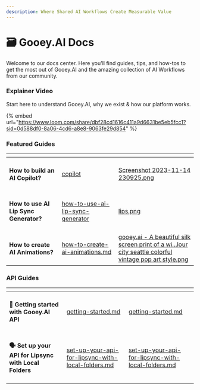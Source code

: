 ```yaml
---
description: Where Shared AI Workflows Create Measurable Value
---
```


# 🗃️ Gooey.AI Docs

Welcome to our docs center. Here you'll find guides, tips, and how-tos to get the most out of Gooey.AI and the amazing collection of AI Workflows from our community.&#x20;

### Explainer Video

Start here to understand Gooey.AI, why we exist & how our platform works.

{% embed url="https://www.loom.com/share/dbf28cd1616c411a9d6631be5eb5fcc1?sid=0d588df0-8a06-4cd6-a8e8-9063fe29d854" %}

### Featured Guides

<table data-view="cards"><thead><tr><th></th><th data-hidden data-card-target data-type="content-ref"></th><th data-hidden data-card-cover data-type="files"></th></tr></thead><tbody><tr><td><h4><strong>How to build an AI Copilot?</strong></h4></td><td><a href="guides/copilot/">copilot</a></td><td><a href=".gitbook/assets/Screenshot 2023-11-14 230925.png">Screenshot 2023-11-14 230925.png</a></td></tr><tr><td><h4>How to use AI Lip Sync Generator?</h4></td><td><a href="guides/how-to-use-ai-lip-sync-generator/">how-to-use-ai-lip-sync-generator</a></td><td><a href=".gitbook/assets/lips.png">lips.png</a></td></tr><tr><td><h4>How to create AI Animations?</h4></td><td><a href="guides/how-to-create-ai-animations.md">how-to-create-ai-animations.md</a></td><td><a href=".gitbook/assets/gooey.ai - A beautiful silk screen print of a wi...lour city seattle colorful vintage pop art style.png">gooey.ai - A beautiful silk screen print of a wi...lour city seattle colorful vintage pop art style.png</a></td></tr></tbody></table>

### API Guides

<table data-view="cards" data-full-width="false"><thead><tr><th></th><th data-hidden data-card-target data-type="content-ref"></th><th data-hidden data-type="content-ref"></th><th data-hidden data-type="files"></th></tr></thead><tbody><tr><td><h4>🚀 Getting started with Gooey.AI API</h4></td><td><a href="api-reference/getting-started.md">getting-started.md</a></td><td><a href="api-reference/getting-started.md">getting-started.md</a></td><td></td></tr><tr><td><h4>🗣️ Set up your API for Lipsync with Local Folders</h4></td><td><a href="guides/how-to-use-ai-lip-sync-generator/set-up-your-api-for-lipsync-with-local-folders.md">set-up-your-api-for-lipsync-with-local-folders.md</a></td><td><a href="guides/how-to-use-ai-lip-sync-generator/set-up-your-api-for-lipsync-with-local-folders.md">set-up-your-api-for-lipsync-with-local-folders.md</a></td><td></td></tr></tbody></table>
